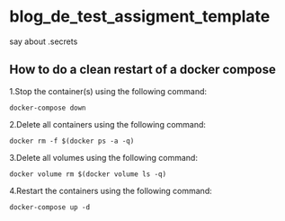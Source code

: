 # blog_de_test_assigment_template


say about .secrets


## How to do a clean restart of a docker compose

1.Stop the container(s) using the following command:

    docker-compose down

2.Delete all containers using the following command:

    docker rm -f $(docker ps -a -q)

3.Delete all volumes using the following command:

    docker volume rm $(docker volume ls -q)

4.Restart the containers using the following command:

    docker-compose up -d